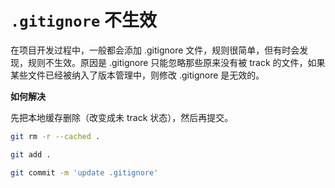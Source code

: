 # `.gitignore` 不生效

在项目开发过程中，一般都会添加 .gitignore 文件，规则很简单，但有时会发现，规则不生效。原因是 .gitignore 只能忽略那些原来没有被 track 的文件，如果某些文件已经被纳入了版本管理中，则修改 .gitignore 是无效的。

**如何解决**

先把本地缓存删除（改变成未 track 状态），然后再提交。

``` bash
git rm -r --cached .

git add .

git commit -m 'update .gitignore'
```
